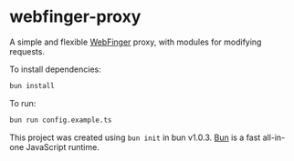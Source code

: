 # webfinger-proxy

A simple and flexible [WebFinger](https://datatracker.ietf.org/doc/html/rfc7033) proxy, with modules for modifying requests.

To install dependencies:

```bash
bun install
```

To run:

```bash
bun run config.example.ts
```

This project was created using `bun init` in bun v1.0.3. [Bun](https://bun.sh) is a fast all-in-one JavaScript runtime.
